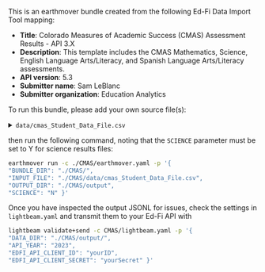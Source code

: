 This is an earthmover bundle created from the following Ed-Fi Data Import Tool mapping:
* **Title**: Colorado Measures of Academic Success (CMAS) Assessment Results - API 3.X
* **Description**: This template includes the CMAS Mathematics, Science, English Language Arts/Literacy, and Spanish Language Arts/Literacy assessments. 
* **API version**: 5.3
* **Submitter name**: Sam LeBlanc
* **Submitter organization**: Education Analytics

To run this bundle, please add your own source file(s):
<details>
<summary><code>data/cmas_Student_Data_File.csv</code></summary>


</details>

then run the following command, noting that the <code>SCIENCE</code> parameter must be set to Y for science results files:
```bash
earthmover run -c ./CMAS/earthmover.yaml -p '{
"BUNDLE_DIR": "./CMAS/",
"INPUT_FILE": "./CMAS/data/cmas_Student_Data_File.csv",
"OUTPUT_DIR": "./CMAS/output",
"SCIENCE": "N" }'
```

Once you have inspected the output JSONL for issues, check the settings in `lightbeam.yaml` and transmit them to your Ed-Fi API with
```bash
lightbeam validate+send -c CMAS/lightbeam.yaml -p '{
"DATA_DIR": "./CMAS/output/",
"API_YEAR": "2023",
"EDFI_API_CLIENT_ID": "yourID",
"EDFI_API_CLIENT_SECRET": "yourSecret" }'
```
